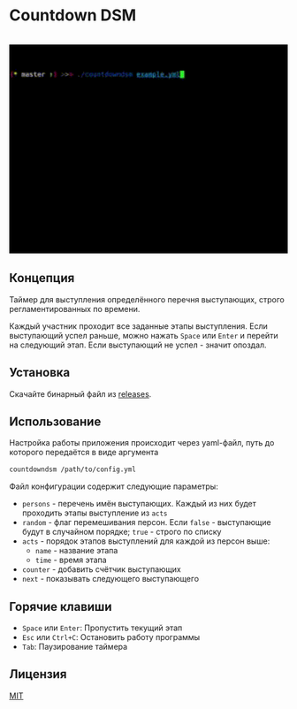 # Countdown DSM

<p align="center">
  <br>
  <img src="demo.gif" width="600" alt="CountdownDSM Demo">
  <br>
</p>

## Концепция

Таймер для выступления определённого перечня выступающих, строго регламентированных по времени.

Каждый участник проходит все заданные этапы выступления. Если выступающий успел раньше, можно нажать
`Space` или `Enter` и перейти на следующий этап. Если выступающий не успел - значит опоздал.

## Установка

Cкачайте бинарный файл из [releases](https://github.com/Piknik1990/countdowndsm/releases).

## Использование

Настройка работы приложения происходит через yaml-файл, путь до которого передаётся в виде аргумента

```sh
countdowndsm /path/to/config.yml
```

Файл конфигурации содержит следующие параметры:

* `persons` - перечень имён выступающих. Каждый из них будет проходить этапы выступление из `acts`
* `random` - флаг перемешивания персон. Если `false` - выступающие будут в случайном порядке; `true` - строго по списку
* `acts` - порядок этапов выступлений для каждой из персон выше:
  *  `name` - название этапа
  *  `time` - время этапа
* `counter` - добавить счётчик выступающих
* `next` - показывать следующего выступающего

## Горячие клавиши

* `Space` или `Enter`: Пропустить текущий этап
* `Esc` или `Ctrl+C`: Остановить работу программы
* `Tab`: Паузирование таймера

## Лицензия

[MIT](LICENSE)
